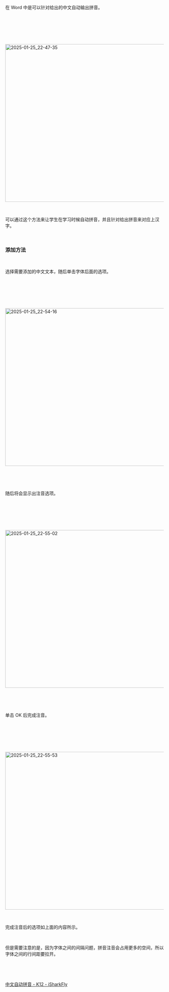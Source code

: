 <p>在 Word 中是可以针对给出的中文自动输出拼音。</p> <br><p></p> <br><p></p> <br><p class="img-center"><a href="https://cdn.isharkfly.com/com-isharkfly-www/discourse-uploads/original/3X/c/9/c98a8e07d1b32568747c88424927030dac248b72.png" rel="nofollow"><img alt="2025-01-25_22-47-35" height="500" src="https://i-blog.csdnimg.cn/img_convert/4f540d35436fa8efbe6b389db5c014da.png" width="659" /></a></p> <br><p>可以通过这个方法来让学生在学习时候自动拼音，并且针对给出拼音来对应上汉字。</p> <br><h3>添加方法</h3> <br><p>选择需要添加的中文文本，随后单击字体后面的选项。</p> <br><p></p> <br><p></p> <br><p class="img-center"><a href="https://cdn.isharkfly.com/com-isharkfly-www/discourse-uploads/original/3X/8/a/8a42dabdda351e401d03e29ae8369cc1416622fc.jpeg" rel="nofollow"><img alt="2025-01-25_22-54-16" height="500" src="https://i-blog.csdnimg.cn/img_convert/a29d54377e69e99ffe83771f021b36c3.jpeg" width="659" /></a></p> <br><p></p> <br><p>随后将会显示出注音选项。</p> <br><p></p> <br><p></p> <br><p class="img-center"><a href="https://cdn.isharkfly.com/com-isharkfly-www/discourse-uploads/original/3X/a/a/aa94ba93eae7b5d14cff3da2bc8c7d28ee82ec3d.png" rel="nofollow"><img alt="2025-01-25_22-55-02" height="500" src="https://i-blog.csdnimg.cn/img_convert/4cfcd663e2bf91f42bf4b4f02ecd5ff7.png" width="659" /></a></p> <br><p></p> <br><p>单击 OK 后完成注音。</p> <br><p></p> <br><p></p> <br><p class="img-center"><a href="https://cdn.isharkfly.com/com-isharkfly-www/discourse-uploads/original/3X/7/8/78411956ce0794a1d4d30ac926d4b9b576d36aa5.jpeg" rel="nofollow"><img alt="2025-01-25_22-55-53" height="500" src="https://i-blog.csdnimg.cn/img_convert/aba3826bc0a44c247987e95b729a5d4a.jpeg" width="659" /></a></p> <br><p>完成注音后的选项如上面的内容所示。</p> <br><p>但是需要注意的是，因为字体之间的间隔问题，拼音注音会占用更多的空间，所以字体之间的行间距要拉开。</p> <br><p></p> <br><p><a href="https://www.isharkfly.com/t/topic/16839/1" rel="nofollow" title="中文自动拼音 - K12 - iSharkFly">中文自动拼音 - K12 - iSharkFly</a></p> <br><p></p>
